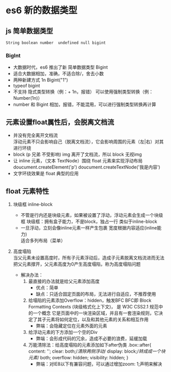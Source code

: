 #   es6 新的数据类型

##  js 简单数据类型
    String boolean number  undefined null bigint

### BigInt
- 大数据时代，es6 推出了新 简单数据类型 Bigint
- 适合大数据相加，准确，不适合除/，舍去小数
- 两种新建方式 1n  Bigint("1")
- typeof  bigint
- 不支持 隐式类型转换（例：+ 1n，报错）  可以使用强制类型转换（例：Number(1n)）
- number 和 Bigint 相加，报错，不能混用，可以进行强制类型转换再计算


## 元素设置float属性后，会脱离文档流
- 并没有完全离开文档流  
    浮动元素不只会影响自己（脱离文档流），它会影响周围的元素（左|右）对其进行环绕
- block (p 兄弟 不受影响) img 离开了文档流，所以 block 无视img
- 让 inline 元素，（文本 TextNode）围绕 float 元素来实现浮动布局
    doucument.createElement('p')
    doucument.createTextNode('我是内容')
- 文字环绕效果是 float 典型的应用

## float 元素特性
1.  块级框  inline-block
    - 不管是行内还是块级元素，如果被设置了浮动，浮动元素会生成一个块级框
        块级框：拥有盒子能力，不是block，独占一行 类似于inline-block
    - 一旦浮动，立刻会像inline元素一样产生包裹  宽度根据内容适应(inline能力)  
        适合多列布局（菜单）

2.  高度塌陷  
    当父元素未设置高度时，所有子元素浮动后，造成子元素脱离文档流进而无法把父元素撑开，父元素高度为0产生高度塌陷，称为高度塌陷问题
    - 解决办法：
        1. 最直接的办法就是给父元素添加高度
            - 优点：简单
            - 缺点：只适合固定页面的布局，无法进行自适应，不推荐使用 
        2. 给塌陷的元素添加Overflow：hidden，触发BFC
            BFC即 Block Formatting Contexts (块级格式化上下文)， 是 W3C CSS2.1 规范中的一个概念
            它是页面中的一块渲染区域，并且有一套渲染规则，它决定了其子元素将如何定位，以及和其他元素的关系和相互作用
            - 弊端：会隐藏定位在元素外面的元素
        3. 给浮动元素的下方添加一个空的Div
            - 弊端：会形成代码的冗余，造成不必要的浪费，延缓加载
        4. 万能清除法：给高度塌陷的元素添加如下after伪类
            .box::after{
                content: '';
                clear: both;/*清除两侧浮动*/
                display: block;/*转成成一个块元素*/
                both; overflow: hidden;
                visibility: hidden;
            }
            - 弊端：对IE8以下有兼容问题，可以通过增加zoom: 1;声明来解决
         